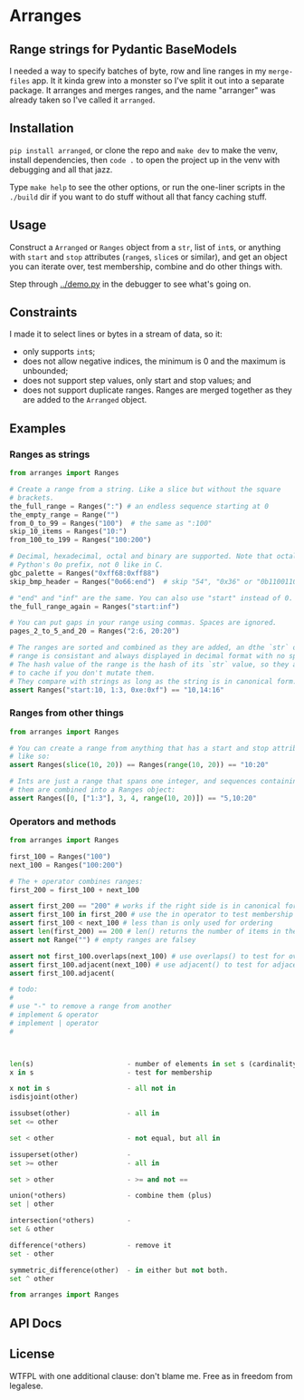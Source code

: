 # Arranges

## Range strings for Pydantic BaseModels

I needed a way to specify batches of byte, row and line ranges in my
`merge-files` app. It it kinda grew into a monster so I've split it out into
a separate package. It arranges and merges ranges, and the name "arranger"
was already taken so I've called it `arranged`.

## Installation

`pip install arranged`, or clone the repo and `make dev` to make the venv,
install dependencies, then `code .` to open the project up in the venv with
debugging and all that jazz.

Type `make help` to see the other options, or run the one-liner scripts in the
`./build` dir if you want to do stuff without all that fancy caching stuff.

## Usage

Construct a `Arranged` or `Ranges` object from a `str`, list of `int`s, or
anything with `start` and `stop` attributes (`range`s, `slice`s or similar),
and get an object you can iterate over, test membership, combine and do other
things with.

Step through [../demo.py](`./demo.py`) in the debugger to see what's going on.

## Constraints

I made it to select lines or bytes in a stream of data, so it:

* only supports `int`s;
* does not allow negative indices, the minimum is 0 and the maximum is
  unbounded;
* does not support step values, only start and stop values; and
* does not support duplicate ranges. Ranges are merged together as they are
  added to the `Arranged` object.

## Examples

### Ranges as strings

```python
from arranges import Ranges

# Create a range from a string. Like a slice but without the square
# brackets.
the_full_range = Ranges(":") # an endless sequence starting at 0
the_empty_range = Range("")
from_0_to_99 = Ranges("100")  # the same as ":100"
skip_10_items = Ranges("10:")
from_100_to_199 = Ranges("100:200")

# Decimal, hexadecimal, octal and binary are supported. Note that octal uses
# Python's 0o prefix, not 0 like in C.
gbc_palette = Ranges("0xff68:0xff88")
skip_bmp_header = Ranges("0o66:end")  # skip "54", "0x36" or "0b1100110" bytes

# "end" and "inf" are the same. You can also use "start" instead of 0.
the_full_range_again = Ranges("start:inf")

# You can put gaps in your range using commas. Spaces are ignored.
pages_2_to_5_and_20 = Ranges("2:6, 20:20")

# The ranges are sorted and combined as they are added, an dthe `str` of the
# range is consistant and always displayed in decimal format with no spaces.
# The hash value of the range is the hash of its `str` value, so they are safe
# to cache if you don't mutate them.
# They compare with strings as long as the string is in canonical form:
assert Ranges("start:10, 1:3, 0xe:0xf") == "10,14:16"
```

### Ranges from other things

```python
from arranges import Ranges

# You can create a range from anything that has a start and stop attribute,
# like so:
assert Ranges(slice(10, 20)) == Ranges(range(10, 20)) == "10:20"

# Ints are just a range that spans one integer, and sequences containing
# them are combined into a Ranges object:
assert Ranges([0, ["1:3"], 3, 4, range(10, 20)]) == "5,10:20"
```

### Operators and methods

```python
from arranges import Ranges

first_100 = Ranges("100")
next_100 = Ranges("100:200")

# The + operator combines ranges:
first_200 = first_100 + next_100

assert first_200 == "200" # works if the right side is in canonical form
assert first_100 in first_200 # use the in operator to test membership
assert first_100 < next_100 # less than is only used for ordering
assert len(first_200) == 200 # len() returns the number of items in the range
assert not Range("") # empty ranges are falsey

assert not first_100.overlaps(next_100) # use overlaps() to test for overlap
assert first_100.adjacent(next_100) # use adjacent() to test for adjacency
assert first_100.adjacent(

# todo:
#
# use "-" to remove a range from another
# implement & operator
# implement | operator
#



len(s)                       - number of elements in set s (cardinality)
x in s                       - test for membership

x not in s                   - all not in
isdisjoint(other)

issubset(other)              - all in
set <= other

set < other                  - not equal, but all in

issuperset(other)            -
set >= other                 - all in

set > other                  - >= and not ==

union(*others)               - combine them (plus)
set | other

intersection(*others)        -
set & other

difference(*others)          - remove it
set - other

symmetric_difference(other)  - in either but not both.
set ^ other
```

```python
from arranges import Ranges
```

## API Docs

## License

WTFPL with one additional clause: don't blame me. Free as in freedom from
legalese.
